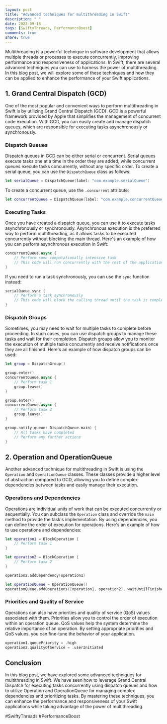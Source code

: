 ```yaml
---
layout: post
title: "Advanced techniques for multithreading in Swift"
description: " "
date: 2023-09-18
tags: [SwiftyThreads, PerformanceBoost]
comments: true
share: true
---
```


Multithreading is a powerful technique in software development that allows multiple threads or processes to execute concurrently, improving performance and responsiveness of applications. In Swift, there are several advanced techniques you can use to harness the power of multithreading. In this blog post, we will explore some of these techniques and how they can be applied to enhance the performance of your Swift applications.

## 1. Grand Central Dispatch (GCD)

One of the most popular and convenient ways to perform multithreading in Swift is by utilizing Grand Central Dispatch (GCD). GCD is a powerful framework provided by Apple that simplifies the management of concurrent code execution. With GCD, you can easily create and manage dispatch queues, which are responsible for executing tasks asynchronously or synchronously.

### Dispatch Queues

Dispatch queues in GCD can be either serial or concurrent. Serial queues execute tasks one at a time in the order they are added, while concurrent queues execute tasks concurrently, without any specific order. To create a serial queue, you can use the `DispatchQueue` class as follows:

```swift
let serialQueue = DispatchQueue(label: "com.example.serialQueue")
```

To create a concurrent queue, use the `.concurrent` attribute:

```swift
let concurrentQueue = DispatchQueue(label: "com.example.concurrentQueue", attributes: .concurrent)
```

### Executing Tasks

Once you have created a dispatch queue, you can use it to execute tasks asynchronously or synchronously. Asynchronous execution is the preferred way to perform multithreading, as it allows tasks to be executed concurrently without blocking the main thread. Here's an example of how you can perform asynchronous execution in Swift:

```swift
concurrentQueue.async {
    // Perform some computationally intensive task
    // This code will run concurrently with the rest of the application
}
```

If you need to run a task synchronously, you can use the `sync` function instead:

```swift
serialQueue.sync {
    // Perform a task synchronously
    // This code will block the calling thread until the task is completed
}
```

### Dispatch Groups

Sometimes, you may need to wait for multiple tasks to complete before proceeding. In such cases, you can use dispatch groups to manage these tasks and wait for their completion. Dispatch groups allow you to monitor the execution of multiple tasks concurrently and receive notifications once they are all finished. Here's an example of how dispatch groups can be used:

```swift
let group = DispatchGroup()

group.enter()
concurrentQueue.async {
    // Perform task 1
    group.leave()
}

group.enter()
concurrentQueue.async {
    // Perform task 2
    group.leave()
}

group.notify(queue: DispatchQueue.main) {
    // All tasks have completed
    // Perform any further actions
}
```

## 2. Operation and OperationQueue

Another advanced technique for multithreading in Swift is using the `Operation` and `OperationQueue` classes. These classes provide a higher level of abstraction compared to GCD, allowing you to define complex dependencies between tasks and easily manage their execution.

### Operations and Dependencies

Operations are individual units of work that can be executed concurrently or sequentially. You can subclass the `Operation` class and override the `main` method to provide the task's implementation. By using dependencies, you can define the order of execution for operations. Here's an example of how to use operations and dependencies:

```swift
let operation1 = BlockOperation {
    // Perform task 1
}

let operation2 = BlockOperation {
    // Perform task 2
}

operation2.addDependency(operation1)

let operationQueue = OperationQueue()
operationQueue.addOperations([operation1, operation2], waitUntilFinished: false)
```

### Priorities and Quality of Service

Operations can also have priorities and quality of service (QoS) values associated with them. Priorities allow you to control the order of execution within an operation queue. QoS values help the system determine the relative importance of an operation. By setting appropriate priorities and QoS values, you can fine-tune the behavior of your application. 

```swift
operation1.queuePriority = .high
operation2.qualityOfService = .userInitiated
```

## Conclusion

In this blog post, we have explored some advanced techniques for multithreading in Swift. We have seen how to leverage Grand Central Dispatch for executing tasks concurrently using dispatch queues and how to utilize Operation and OperationQueue for managing complex dependencies and prioritizing tasks. By mastering these techniques, you can enhance the performance and responsiveness of your Swift applications while taking advantage of the power of multithreading.

#SwiftyThreads #PerformanceBoost